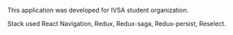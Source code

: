 This application was developed for IVSA student organization.

Stack used React Navigation, Redux, Redux-saga, Redux-persist, Reselect.
